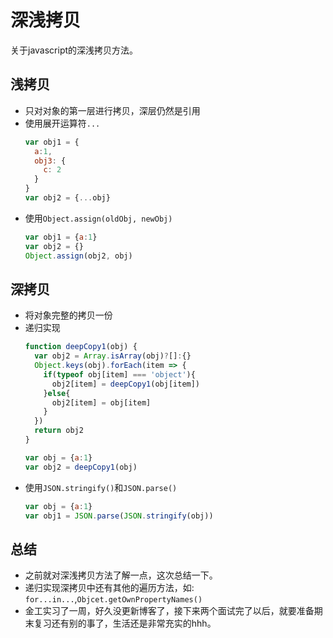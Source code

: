 # 深浅拷贝

关于javascript的深浅拷贝方法。

## 浅拷贝
- 只对对象的第一层进行拷贝，深层仍然是引用
- 使用展开运算符`...`
  ```js
  var obj1 = {
    a:1,
    obj3: {
      c: 2
    }
  }
  var obj2 = {...obj}
  ```
- 使用`Object.assign(oldObj, newObj)`
  ```js
  var obj1 = {a:1}
  var obj2 = {}
  Object.assign(obj2, obj)
  ```
## 深拷贝
- 将对象完整的拷贝一份
- 递归实现
  ```js
  function deepCopy1(obj) {
    var obj2 = Array.isArray(obj)?[]:{}
    Object.keys(obj).forEach(item => {
      if(typeof obj[item] === 'object'){
        obj2[item] = deepCopy1(obj[item])
      }else{
        obj2[item] = obj[item]
      }
    })
    return obj2
  }

  var obj = {a:1}
  var obj2 = deepCopy1(obj)
  ```
- 使用`JSON.stringify()`和`JSON.parse()`
  ```js
  var obj = {a:1}
  var obj1 = JSON.parse(JSON.stringify(obj)) 
  ```

## 总结
- 之前就对深浅拷贝方法了解一点，这次总结一下。
- 递归实现深拷贝中还有其他的遍历方法，如: `for...in...`,`Objcet.getOwnPropertyNames()`
- 金工实习了一周，好久没更新博客了，接下来两个面试完了以后，就要准备期末复习还有别的事了，生活还是非常充实的hhh。